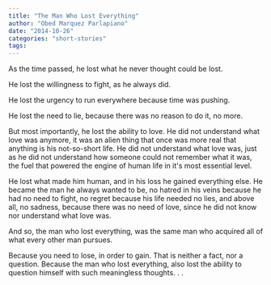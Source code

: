 ```yaml
---
title: "The Man Who Lost Everything"
author: "Obed Marquez Parlapiano"
date: "2014-10-26"
categories: "short-stories"
tags:
---
```


As the time passed, he lost what he never thought could be lost.

He lost the willingness to fight, as he always did.

He lost the urgency to run everywhere because time was pushing.

He lost the need to lie, because there was no reason to do it, no more.

But most importantly, he lost the ability to love. He did not understand what love was anymore, it was an alien thing that once was more real that anything is his not-so-short life. He did not understand what love was, just as he did not understand how someone could not remember what it was, the fuel that powered the engine of human life in it's most essential level.

He lost what made him human, and in his loss he gained everything else. He became the man he always wanted to be, no hatred in his veins because he had no need to fight, no regret because his life needed no lies, and above all, no sadness, because there was no need of love, since he did not know nor understand what love was.

And so, the man who lost everything, was the same man who acquired all of what every other man pursues.

Because you need to lose, in order to gain. That is neither a fact, nor a question. Because the man who lost everything, also lost the ability to question himself with such meaningless thoughts. . .
